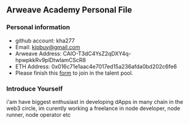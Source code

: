 ## Arweave Academy Personal File

### Personal information

- github account: kha277
- Email: kjpbuy@gmail.com
- Arweave Address: CAIO-T3dC4YsZ2qDXY4q-hpwpkkRv9plDtwIamCScR8
- ETH Address: 0x016c71e1aac4e7017ed15a236afda0bd202c6fe6
- Please finish this [form](https://docs.google.com/forms/d/e/1FAIpQLSfWA5fIIcBgmRppm3jNz5vmf9Mai_QMVil-2pO4r7YKn_Zhtw/viewform?usp=sf_link) to join in the talent pool.

### Introduce Yourself
 i'am have biggest enthusiast in developing dApps in many chain in the web3 circle, im curently working a freelance in node developer, node runner, node operator etc
